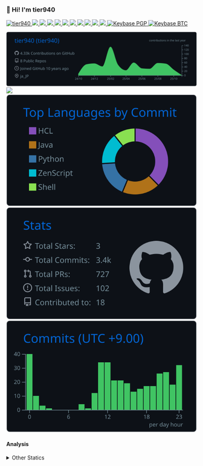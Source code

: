 ### 👋 Hi! I'm tier940

<p align="left"> 
  <a href="https://github.com/tier940/tier940/">
    <img src="https://komarev.com/ghpvc/?username=tier940" alt="tier940" />
  </a>
  <a href="http://twitter.com/tier940">
    <img height="20" src="https://img.shields.io/twitter/follow/tier940?label=Twitter&logo=twitter&style=flat" />
  </a>
  <a href="https://github.com/tier940">
    <img height="20" src="https://img.shields.io/github/followers/tier940?label=follow&logo=github&style=flat" />
  </a>
  <a href="https://www.reddit.com/user/tier940">
    <img height="20" src="https://img.shields.io/reddit/user-karma/combined/tier940?label=Reddit&logo=reddit&style=flat" />
  </a>
  <a href="https://stackoverflow.com/users/17317833/tier940">
    <img height="20" src="https://img.shields.io/stackexchange/stackoverflow/r/17317833?label=StackOverflow&logo=stack-overflow&style=flat" />
  </a>
  <a href="https://zenn.dev/tier940">
    <img height="20" src="https://zenn.badge.nikaera.com/s/tier940/likes" />
  </a>
  <a href="https://zenn.dev/tier940">
    <img height="20" src="https://zenn.badge.nikaera.com/s/tier940/followers" />
  </a>
  <a href="https://zenn.dev/tier940">
    <img height="20" src="https://zenn.badge.nikaera.com/s/tier940/articles" />
  </a>
  <a href="http://qiita.com/tier940">
    <img height="20" src="https://qiita-badge.apiapi.app/s/tier940/posts.svg" />
  </a>
  <a href="http://qiita.com/tier940">
    <img height="20" src="https://qiita-badge.apiapi.app/s/tier940/contributions.svg" />
  </a>
  <a href="https://github.com/tier940/tier940/">
    <img height="20" src="https://github.com/tier940/tier940/actions/workflows/main.yml/badge.svg" />
  </a>
  <a href="https://keybase.io/tier940">
    <img alt="Keybase PGP" src="https://img.shields.io/keybase/pgp/tier940">
  </a>
  <a href="https://keybase.io/tier940">
    <img alt="Keybase BTC" src="https://img.shields.io/keybase/btc/tier940">
  </a>
</p>

[![](https://raw.githubusercontent.com/tier940/tier940/main/profile-summary-card-output/github_dark/0-profile-details.svg)](https://github.com/vn7n24fzkq/github-profile-summary-cards)
[![](https://raw.githubusercontent.com/tier940/tier940/main/profile-summary-card-output/github_dark/1-repos-per-language.svg)](https://github.com/vn7n24fzkq/github-profile-summary-cards) [![](https://raw.githubusercontent.com/tier940/tier940/main/profile-summary-card-output/github_dark/2-most-commit-language.svg)](https://github.com/vn7n24fzkq/github-profile-summary-cards)
[![](https://raw.githubusercontent.com/tier940/tier940/main/profile-summary-card-output/github_dark/3-stats.svg)](https://github.com/vn7n24fzkq/github-profile-summary-cards) [![](https://raw.githubusercontent.com/tier940/tier940/main/profile-summary-card-output/github_dark/4-productive-time.svg)](https://github.com/vn7n24fzkq/github-profile-summary-cards)


#### Analysis
<!-- <img height="150" src="https://github.com/tier940/tier940/blob/master/images/stat.svg" alt="Alternative Text"/> -->

<details>
  <summary>Other Statics</summary>
  <!--START_SECTION:waka-->
![Code Time](http://img.shields.io/badge/Code%20Time-4%2C406%20hrs%2018%20mins-blue)

**🐱 My GitHub Data** 

> 📦 34.9 kB Used in GitHub's Storage 
 > 
> 💼 Opted to Hire
 > 
> 📜 8 Public Repositories 
 > 
> 🔑 5 Private Repositories 
 > 
**I'm an Early 🐤** 

```text
🌞 Morning                2504 commits        ████░░░░░░░░░░░░░░░░░░░░░   16.29 % 
🌆 Daytime                5630 commits        █████████░░░░░░░░░░░░░░░░   36.64 % 
🌃 Evening                5639 commits        █████████░░░░░░░░░░░░░░░░   36.70 % 
🌙 Night                  1594 commits        ███░░░░░░░░░░░░░░░░░░░░░░   10.37 % 
```
📅 **I'm Most Productive on Saturday** 

```text
Monday                   1521 commits        ██░░░░░░░░░░░░░░░░░░░░░░░   09.90 % 
Tuesday                  2512 commits        ████░░░░░░░░░░░░░░░░░░░░░   16.35 % 
Wednesday                1873 commits        ███░░░░░░░░░░░░░░░░░░░░░░   12.19 % 
Thursday                 1615 commits        ███░░░░░░░░░░░░░░░░░░░░░░   10.51 % 
Friday                   2145 commits        ███░░░░░░░░░░░░░░░░░░░░░░   13.96 % 
Saturday                 2899 commits        █████░░░░░░░░░░░░░░░░░░░░   18.87 % 
Sunday                   2802 commits        █████░░░░░░░░░░░░░░░░░░░░   18.23 % 
```


📊 **This Week I Spent My Time On** 

```text
🕑︎ Time Zone: Asia/Tokyo

💬 Programming Languages: 
Other                    33 hrs 19 mins      ███████████████████░░░░░░   77.13 % 
Java                     6 hrs 1 min         ███░░░░░░░░░░░░░░░░░░░░░░   13.95 % 
Markdown                 48 mins             ░░░░░░░░░░░░░░░░░░░░░░░░░   01.86 % 
JSON                     40 mins             ░░░░░░░░░░░░░░░░░░░░░░░░░   01.55 % 
YAML                     34 mins             ░░░░░░░░░░░░░░░░░░░░░░░░░   01.35 % 

🔥 Editors: 
Edge                     31 hrs 39 mins      ██████████████████░░░░░░░   73.25 % 
IntelliJ IDEA            7 hrs 59 mins       █████░░░░░░░░░░░░░░░░░░░░   18.50 % 
VS Code                  2 hrs 22 mins       █░░░░░░░░░░░░░░░░░░░░░░░░   05.48 % 
Chrome                   1 hr 11 mins        █░░░░░░░░░░░░░░░░░░░░░░░░   02.77 % 

💻 Operating System: 
Windows                  36 hrs 2 mins       █████████████████████░░░░   83.38 % 
Mac                      5 hrs 31 mins       ███░░░░░░░░░░░░░░░░░░░░░░   12.77 % 
Unknown OS               1 hr 11 mins        █░░░░░░░░░░░░░░░░░░░░░░░░   02.77 % 
Linux                    27 mins             ░░░░░░░░░░░░░░░░░░░░░░░░░   01.07 % 
```

**I Mostly Code in Java** 

```text
Java                     15 repos            ████████████░░░░░░░░░░░░░   50.00 % 
ZenScript                3 repos             ██░░░░░░░░░░░░░░░░░░░░░░░   10.00 % 
Shell                    2 repos             ██░░░░░░░░░░░░░░░░░░░░░░░   06.67 % 
Python                   2 repos             ██░░░░░░░░░░░░░░░░░░░░░░░   06.67 % 
HTML                     1 repo              █░░░░░░░░░░░░░░░░░░░░░░░░   03.33 % 
```



**Timeline**

![Lines of Code chart](https://raw.githubusercontent.com/tier940/tier940/main/assets/bar_graph.png)


 Last Updated on 05/09/2024 01:24:11 UTC
<!--END_SECTION:waka-->
</details>
